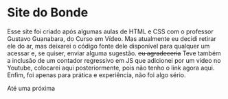 # Site do Bonde
Esse site foi criado após algumas aulas de HTML e CSS com o professor Gustavo Guanabara, do Curso em Vídeo.
Mas atualmente eu decidi retirar ele do ar, mas deixarei o código fonte dele disponível para qualquer um acessar e, se quiser, enviar alguma sugestão. ~~eu agradeceria~~
Teve também a inclusão de um contador regressivo em JS que adicionei por um vídeo no Youtube, colocarei aqui posteriormente, pois não tenho o link agora aqui.
Enfim, foi apenas para prática e experiência, não foi algo sério.

Até uma próxima
